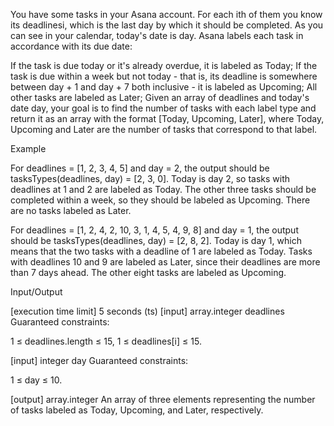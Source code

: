 You have some tasks in your Asana account. For each ith of them you know its deadlinesi, which is the last day by which it should be completed. As you can see in your calendar, today's date is day. Asana labels each task in accordance with its due date:

If the task is due today or it's already overdue, it is labeled as Today;
If the task is due within a week but not today - that is, its deadline is somewhere between day + 1 and day + 7 both inclusive - it is labeled as Upcoming;
All other tasks are labeled as Later;
Given an array of deadlines and today's date day, your goal is to find the number of tasks with each label type and return it as an array with the format [Today, Upcoming, Later], where Today, Upcoming and Later are the number of tasks that correspond to that label.

Example

For deadlines = [1, 2, 3, 4, 5] and day = 2, the output should be tasksTypes(deadlines, day) = [2, 3, 0].
Today is day 2, so tasks with deadlines at 1 and 2 are labeled as Today. The other three tasks should be completed within a week, so they should be labeled as Upcoming. There are no tasks labeled as Later.

For deadlines = [1, 2, 4, 2, 10, 3, 1, 4, 5, 4, 9, 8] and day = 1, the output should be tasksTypes(deadlines, day) = [2, 8, 2].
Today is day 1, which means that the two tasks with a deadline of 1 are labeled as Today. Tasks with deadlines 10 and 9 are labeled as Later, since their deadlines are more than 7 days ahead. The other eight tasks are labeled as Upcoming.

Input/Output

[execution time limit] 5 seconds (ts)
[input] array.integer deadlines
Guaranteed constraints:

1 ≤ deadlines.length ≤ 15, 1 ≤ deadlines[i] ≤ 15.

[input] integer day
Guaranteed constraints:

1 ≤ day ≤ 10.

[output] array.integer
An array of three elements representing the number of tasks labeled as Today, Upcoming, and Later, respectively.
